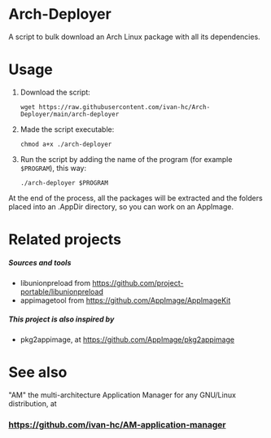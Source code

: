 # Arch-Deployer
A script to bulk download an Arch Linux package with all its dependencies.

# Usage
1. Download the script:
  
     `wget https://raw.githubusercontent.com/ivan-hc/Arch-Deployer/main/arch-deployer`
     
2. Made the script executable:  

     `chmod a+x ./arch-deployer`

3. Run the script by adding the name of the program (for example `$PROGRAM`), this way:

     `./arch-deployer $PROGRAM`

At the end of the process, all the packages will be extracted and the folders placed into an .AppDir directory, so you can work on an AppImage.

# Related projects
##### Sources and tools
- libunionpreload from https://github.com/project-portable/libunionpreload
- appimagetool from https://github.com/AppImage/AppImageKit

##### This project is also inspired by
- pkg2appimage, at https://github.com/AppImage/pkg2appimage

# See also
"AM" the multi-architecture Application Manager for any GNU/Linux distribution, at

### https://github.com/ivan-hc/AM-application-manager
